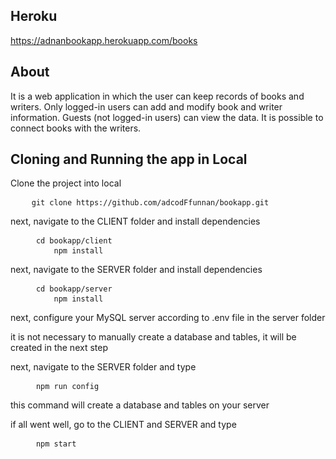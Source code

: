<h2>Heroku</h2>
<a href="https://adnanbookapp.herokuapp.com">https://adnanbookapp.herokuapp.com/books</a><br/>

<h2>About</h2>
<p>
It is a web application in which the user can keep records of books and writers. 
Only logged-in users can add and modify book and writer information. 
Guests (not logged-in users) can view the data. It is possible to connect books with the writers.
</p>

<h2>Cloning and Running the app in Local</h2>
<p>Clone the project into local</p>

<pre>
	<code class="language-bash">git clone https://github.com/adcodFfunnan/bookapp.git</code>
</pre>

<p>next, navigate to the CLIENT folder and install dependencies</p>
<pre>
	<code class="language-bash"> cd bookapp/client</code>
    <code class="language-bash">     npm install</code>
</pre>

<p>next, navigate to the SERVER folder and install dependencies</p>
<pre>
	<code class="language-bash"> cd bookapp/server</code>
    <code class="language-bash">     npm install</code>
</pre>

<p>next, configure your MySQL server according to .env file in the server folder </p>
<p>it is not necessary to manually create a database and tables, it will be created in the next step</p>

<p>next, navigate to the SERVER folder and type</p>
<pre>
	<code class="language-bash"> npm run config</code>
</pre>
<p>this command will create a database and tables on your server</p>

<p>if all went well, go to the CLIENT and SERVER and type</p>
<pre>
	<code class="language-bash"> npm start</code>
</pre>